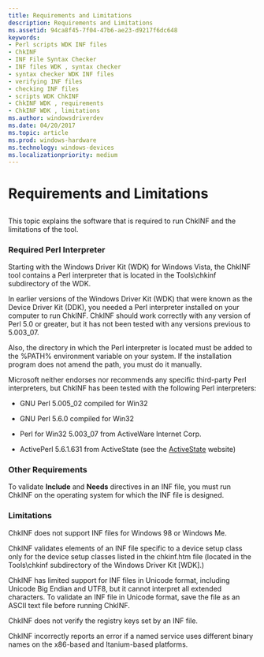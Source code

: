 ```yaml
---
title: Requirements and Limitations
description: Requirements and Limitations
ms.assetid: 94ca8f45-7f04-47b6-ae23-d9217f6dc648
keywords:
- Perl scripts WDK INF files
- ChkINF
- INF File Syntax Checker
- INF files WDK , syntax checker
- syntax checker WDK INF files
- verifying INF files
- checking INF files
- scripts WDK ChkINF
- ChkINF WDK , requirements
- ChkINF WDK , limitations
ms.author: windowsdriverdev
ms.date: 04/20/2017
ms.topic: article
ms.prod: windows-hardware
ms.technology: windows-devices
ms.localizationpriority: medium
---
```


# Requirements and Limitations


## <span id="ddk_requirements_and_limitations_tools"></span><span id="DDK_REQUIREMENTS_AND_LIMITATIONS_TOOLS"></span>


This topic explains the software that is required to run ChkINF and the limitations of the tool.

### <span id="required_perl_interpreter"></span><span id="REQUIRED_PERL_INTERPRETER"></span>Required Perl Interpreter

Starting with the Windows Driver Kit (WDK) for Windows Vista, the ChkINF tool contains a Perl interpreter that is located in the Tools\\chkinf subdirectory of the WDK.

In earlier versions of the Windows Driver Kit (WDK) that were known as the Device Driver Kit (DDK), you needed a Perl interpreter installed on your computer to run ChkINF. ChkINF should work correctly with any version of Perl 5.0 or greater, but it has not been tested with any versions previous to 5.003\_07.

Also, the directory in which the Perl interpreter is located must be added to the %PATH% environment variable on your system. If the installation program does not amend the path, you must do it manually.

Microsoft neither endorses nor recommends any specific third-party Perl interpreters, but ChkINF has been tested with the following Perl interpreters:

-   GNU Perl 5.005\_02 compiled for Win32

-   GNU Perl 5.6.0 compiled for Win32

-   Perl for Win32 5.003\_07 from ActiveWare Internet Corp.

-   ActivePerl 5.6.1.631 from ActiveState (see the [ActiveState](http://go.microsoft.com/fwlink/p/?linkid=10003) website)

### <span id="other_requirements"></span><span id="OTHER_REQUIREMENTS"></span>Other Requirements

To validate **Include** and **Needs** directives in an INF file, you must run ChkINF on the operating system for which the INF file is designed.

### <span id="limitations"></span><span id="LIMITATIONS"></span>Limitations

ChkINF does not support INF files for Windows 98 or Windows Me.

ChkINF validates elements of an INF file specific to a device setup class only for the device setup classes listed in the chkinf.htm file (located in the Tools\\chkinf subdirectory of the Windows Driver Kit \[WDK\].)

ChkINF has limited support for INF files in Unicode format, including Unicode Big Endian and UTF8, but it cannot interpret all extended characters. To validate an INF file in Unicode format, save the file as an ASCII text file before running ChkINF.

ChkINF does not verify the registry keys set by an INF file.

ChkINF incorrectly reports an error if a named service uses different binary names on the x86-based and Itanium-based platforms.

 

 





